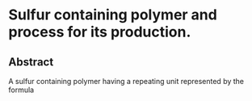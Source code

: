 # Sulfur containing polymer and process for its production.

## Abstract
A sulfur containing polymer having a repeating unit represented by the formula